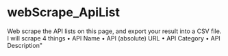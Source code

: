 # webScrape_ApiList


Web scrape the API lists on this page, and export your result into a CSV file.\
I will scrape 4 things
• API Name • API (absolute) URL • API Category • API Description"

